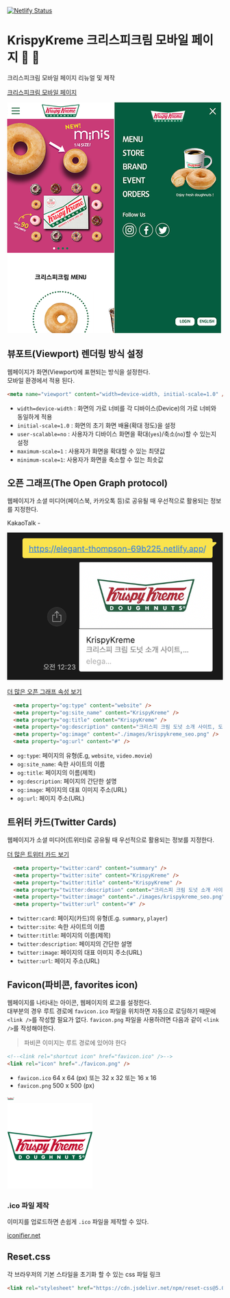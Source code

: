 [![Netlify Status](https://api.netlify.com/api/v1/badges/9f2f756f-e1fc-48d9-9c07-b7d7433d8aaa/deploy-status)](https://app.netlify.com/sites/vigorous-goldberg-477775/deploys)

# KrispyKreme 크리스피크림 모바일 페이지 🍩 🍩

크리스피크림 모바일 페이지 리뉴얼 및 제작

[크리스피크림 모바일 페이지](https://vigorous-goldberg-477775.netlify.app/)

![크리스피크림 모바일 페이지](https://raw.githubusercontent.com/jiisunny/krispykreme-mobile/master/_assets/main_screenshot.png)

## 뷰포트(Viewport) 렌더링 방식 설정

웹페이지가 화면(Viewport)에 표현되는 방식을 설정한다.<br />
모바일 환경에서 적용 된다.

```html
<meta name="viewport" content="width=device-width, initial-scale=1.0" />
```

- `width=device-width` : 화면의 가로 너비를 각 디바이스(Device)의 가로 너비와 동일하게 적용
- `initial-scale=1.0` : 화면의 초기 화면 배율(확대 정도)을 설정
- `user-scalable=no` : 사용자가 디바이스 화면을 확대(`yes`)/축소(`no`)할 수 있는지 설정
- `maximum-scale=1` : 사용자가 화면을 확대할 수 있는 최댓값
- `minimum-scale=1`: 사용자가 화면을 축소할 수 있는 최솟값

## 오픈 그래프(The Open Graph protocol)

웹페이지가 소셜 미디어(페이스북, 카카오톡 등)로 공유될 때 우선적으로 활용되는 정보를 지정한다.

KakaoTalk -

![KakaoTalk Open Graph example](https://raw.githubusercontent.com/jiisunny/krispykreme-mobile/master/_assets/kakao_opengraph_example.png)

[더 많은 오픈 그래프 속성 보기](https://ogp.me/)

```html
  <meta property="og:type" content="website" />
  <meta property="og:site_name" content="KrispyKreme" />
  <meta property="og:title" content="KrispyKreme" />
  <meta property="og:description" content="크리스피 크림 도넛 소개 사이트, 도너츠, 커피 제품 종류 및 정보, 매장위치 안내." />
  <meta property="og:image" content="./images/krispykreme_seo.png" />
  <meta property="og:url" content="#" />
```

- `og:type`: 페이지의 유형(E.g, `website`, `video.movie`)
- `og:site_name`: 속한 사이트의 이름
- `og:title`: 페이지의 이름(제목)
- `og:description`: 페이지의 간단한 설명
- `og:image`: 페이지의 대표 이미지 주소(URL)
- `og:url`: 페이지 주소(URL)

## 트위터 카드(Twitter Cards)

웹페이지가 소셜 미디어(트위터)로 공유될 때 우선적으로 활용되는 정보를 지정한다.

[더 많은 트위터 카드 보기](https://developer.twitter.com/en/docs/twitter-for-websites/cards/guides/getting-started)

```html
  <meta property="twitter:card" content="summary" />
  <meta property="twitter:site" content="KrispyKreme" />
  <meta property="twitter:title" content="KrispyKreme" />
  <meta property="twitter:description" content="크리스피 크림 도넛 소개 사이트, 도너츠, 커피 제품 종류 및 정보, 매장위치 안내." />
  <meta property="twitter:image" content="./images/krispykreme_seo.png" />
  <meta property="twitter:url" content="#" />
```

- `twitter:card`: 페이지(카드)의 유형(E.g. `summary`, `player`)
- `twitter:site`: 속한 사이트의 이름
- `twitter:title`: 페이지의 이름(제목)
- `twitter:description`: 페이지의 간단한 설명
- `twitter:image`: 페이지의 대표 이미지 주소(URL)
- `twitter:url`: 페이지 주소(URL)

## Favicon(파비콘, favorites icon)

웹페이지를 나타내는 아이콘, 웹페이지의 로고를 설정한다.<br/>
대부분의 경우 루트 경로에 `favicon.ico` 파일을 위치하면 자동으로 로딩하기 때문에 `<link />`를 작성할 필요가 없다. `favicon.png` 파일을 사용하려면 다음과 같이 `<link />`를 작성해야한다.

> 파비콘 이미지는 루트 경로에 있어야 한다
```html
<!--<link rel="shortcut icon" href="favicon.ico" />-->
<link rel="icon" href="./favicon.png" />
```
- `favicon.ico` 64 x 64 (px) 또는 32 x 32 또는 16 x 16
- `favicon.png` 500 x 500 (px)

<img src="https://raw.githubusercontent.com/jiisunny/krispykreme-mobile/master/favicon.png" alt="krispykreme" width="16" /><br />
<img src="https://raw.githubusercontent.com/jiisunny/krispykreme-mobile/master/favicon.png" alt="krispykreme" width="200" />

### .ico 파일 제작

이미지를 업로드하면 손쉽게 `.ico` 파일을 제작할 수 있다.

[iconifier.net](https://iconifier.net/)

## Reset.css

각 브라우저의 기본 스타일을 초기화 할 수 있는 css 파일 링크

```html
<link rel="stylesheet" href="https://cdn.jsdelivr.net/npm/reset-css@5.0.1/reset.min.css" />
```